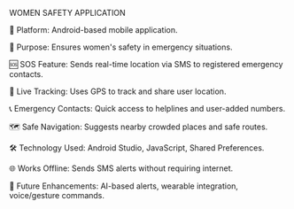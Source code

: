 WOMEN SAFETY APPLICATION

📱 Platform: Android-based mobile application.

🎯 Purpose: Ensures women's safety in emergency situations.

🆘 SOS Feature: Sends real-time location via SMS to registered emergency contacts.

📍 Live Tracking: Uses GPS to track and share user location.

📞 Emergency Contacts: Quick access to helplines and user-added numbers.

🗺️ Safe Navigation: Suggests nearby crowded places and safe routes.

🛠️ Technology Used: Android Studio, JavaScript, Shared Preferences.

🌐 Works Offline: Sends SMS alerts without requiring internet.

🔮 Future Enhancements: AI-based alerts, wearable integration, voice/gesture commands.
